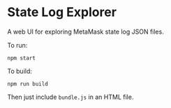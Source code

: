 # State Log Explorer

A web UI for exploring MetaMask state log JSON files.

To run:

`npm start`

To build:

`npm run build`

Then just include `bundle.js` in an HTML file.
